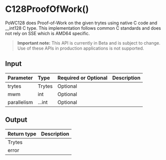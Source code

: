 # C128ProofOfWork()
PoWC128 does Proof-of-Work on the given trytes using native C code and __int128 C type. This implementation follows common C standards and does not rely on SSE which is AMD64 specific.
> **Important note:** This API is currently in Beta and is subject to change. Use of these APIs in production applications is not supported.


## Input

| Parameter       | Type | Required or Optional | Description |
|:---------------|:--------|:--------| :--------|
| trytes | Trytes | Optional |   |
| mwm | int | Optional |   |
| parallelism | ...int | Optional |   |




## Output

| Return type     | Description |
|:---------------|:--------|
| Trytes |  |
| error |  |



